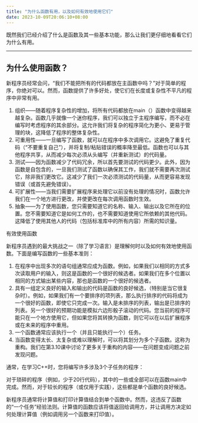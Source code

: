 ```yaml
---
title: "为什么函数有用，以及如何有效地使用它们"
date: 2023-10-09T20:06:10+08:00
---
```


既然我们已经介绍了什么是函数及其一些基本功能，那么让我们更仔细地看看它们为什么有用。

***
## 为什么使用函数？

新程序员经常会问，“我们不能把所有的代码都放在主函数中吗？”对于简单的程序，你绝对可以。然而，函数提供了许多好处，使它们在长度或复杂性不平凡的程序中非常有用。

1. 组织——随着程序复杂性的增加，将所有代码都放在main（）函数中变得越来越复杂。函数几乎就像一个迷你程序，我们可以独立于主程序编写，而不必在编写时考虑程序的其余部分。这允许我们将复杂的程序简化为更小、更易于管理的块，这降低了程序的整体复杂性。
2. 可重用性——一旦编写了函数，就可以在程序中多次调用它。这避免了重复代码（“不要重复自己”），并将复制/粘贴错误的概率降至最低。函数也可以与其他程序共享，从而减少每次必须从头编写（并重新测试）的代码量。
3. 测试——因为函数减少了代码冗余，所以首先要测试的代码更少。此外，因为函数是自包含的，一旦我们测试了函数以确保其工作，我们就不需要再次测试它，除非我们更改它。这减少了我们一次必须测试的代码量，从而更容易发现错误（或首先避免错误）。
4. 可扩展性——当我们需要扩展程序来处理它以前没有处理的情况时，函数允许我们在一个地方进行更改，并使更改在每次调用函数时生效。
5. 抽象——为了使用函数，您只需要知道它的名称、输入、输出以及它所在的位置。您不需要知道它是如何工作的，也不需要知道使用它所依赖的其他代码。这降低了使用其他人的代码（包括标准库中的所有内容）所需的知识量。


有效使用函数

新程序员遇到的最大挑战之一（除了学习语言）是理解何时以及如何有效地使用函数。下面是编写函数的一些基本准则：

1. 在程序中出现多次的语句组通常应成为函数。例如，如果我们以相同的方式多次读取用户的输入，则这是函数的一个很好的候选者。如果我们在多个位置以相同的方式输出某些内容，那也是函数的一个很好的候选者。
2. 具有一组定义良好的输入和输出的代码是函数的良好候选，（特别是当它很复杂时）。例如，如果我们有一个要排序的项列表，那么执行排序的代码将成为一个很好的函数，即使它只完成一次。输入是未排序的列表，输出是已排序的列表。另一个很好的预期功能是模拟六边形骰子滚动的代码。您当前的程序可能只在一个地方使用它，但如果您将其转换为函数，则它可以在以后扩展程序或在未来的程序中重用。
3. 一个函数通常应该执行一个（并且只能执行一个）任务。
4. 当函数变得太长、太复杂或难以理解时，可以将其划分为多个子函数。这称为重构。我们在第3.10课中讨论了更多关于重构的内容——在问题变成问题之前发现问题。


通常，在学习C++时，您将编写许多涉及3个子任务的程序：

对于琐碎的程序（例如，少于20行代码），其中的一些或全部可以在函数main中完成。然而，对于较长的程序（或仅用于实践），这些都是单个函数的良好候选。

新程序员通常将计算值和打印计算值结合到单个函数中。然而，这违反了函数的“一个任务”经验法则。计算值的函数应该将值返回给调用方，并让调用方决定如何处理计算值（例如调用另一个函数来打印值）。

